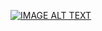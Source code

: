 [![IMAGE ALT TEXT](http://img.youtube.com/vi/ZNKZ3fxlzYM/0.jpg)](http://www.youtube.com/watch?v=ZNKZ3fxlzYM "Discord Message to CSV")
